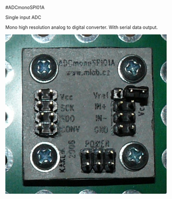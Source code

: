 <!--- PrjInfo ---> <!--- Please remove this line after manually editing --->
<!--- 00a56be08b96043df9e37d6aff7b6990 --->
<!--- Created:20170111-16:38: ---> 
<!--- Author:Mlab: ---> 
<!--- AuthorEmail:mlab@mlab.cz: ---> 
<!--- Tags:imported: ---> 
<!--- Ust:None: ---> 
<!--- Name:ADCmonoSPI01A: --->
#ADCmonoSPI01A 
<!--- LongName --->
Single input ADC
<!--- ELongName ---> 

<!--- Lead --->
Mono high resolution analog to digital converter. With serial data output.
<!--- ELead ---> 

![LeadImg](DOC/SRC/img/ADCmonoSPI01A_Top_Big.JPG) 


​
​
<!--- Description --->
<!--- EDescription --->
<!--- Content --->
<!--- EContent --->
            